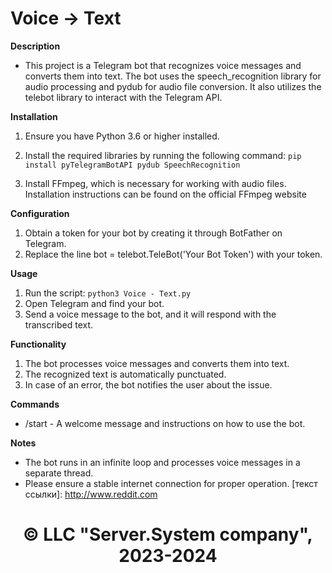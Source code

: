 # Voice -> Text
**Description**
 - This project is a Telegram bot that recognizes voice messages and converts them into text. The bot uses the speech_recognition library for audio processing and pydub for audio file conversion. It also utilizes the telebot library to interact with the Telegram API.

**Installation**
1. Ensure you have Python 3.6 or higher installed.

2. Install the required libraries by running the following command:
```pip install pyTelegramBotAPI pydub SpeechRecognition```
3. Install FFmpeg, which is necessary for working with audio files. Installation instructions can be found on the <a src="https://ffmpeg.org/download.html">official FFmpeg website</a>

**Configuration**
1. Obtain a token for your bot by creating it through BotFather on Telegram.
2. Replace the line bot = telebot.TeleBot('Your Bot Token') with your token.

**Usage**
1. Run the script: ```python3 Voice - Text.py```
2. Open Telegram and find your bot.
3. Send a voice message to the bot, and it will respond with the transcribed text.

**Functionality**
1. The bot processes voice messages and converts them into text.
2. The recognized text is automatically punctuated.
3. In case of an error, the bot notifies the user about the issue.

**Commands**
 - /start - A welcome message and instructions on how to use the bot.

**Notes**
 - The bot runs in an infinite loop and processes voice messages in a separate thread.
 - Please ensure a stable internet connection for proper operation.
[текст ссылки]: http://www.reddit.com
<div align="center"><h1>© LLC "<a src="https://www.serversys.ru">Server.System company</a>", 2023-2024</h1></div>

